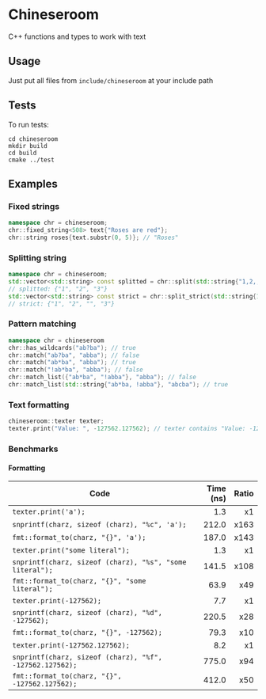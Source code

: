# Chineseroom

C++ functions and types to work with text



## Usage

Just put all files from `include/chineseroom` at your include path



## Tests

To run tests:

```shell
cd chineseroom
mkdir build
cd build
cmake ../test
```



## Examples


### Fixed strings

```cpp
namespace chr = chineseroom;
chr::fixed_string<508> text{"Roses are red"};
chr::string roses{text.substr(0, 5)}; // "Roses"
```


### Splitting string

```cpp
namespace chr = chineseroom;
std::vector<std::string> const splitted = chr::split(std::string{"1,2,,3"}, ',');
// splitted: {"1", "2", "3"}
std::vector<std::string> const strict = chr::split_strict(std::string{1,2,,3"}, ',');
// strict: {"1", "2", "", "3"}
```


### Pattern matching

```cpp
namespace chr = chineseroom
chr::has_wildcards("ab?ba"); // true
chr::match("ab?ba", "abba"); // false
chr::match("ab*ba", "abba"); // true
chr::match("!ab*ba", "abba"); // false 
chr::match_list({"ab*ba", "!abba"}, "abba"); // false
chr::match_list(std::string{"ab*ba, !abba"}, "abcba"); // true
```


### Text formatting

```cpp
chineseroom::texter texter;
texter.print("Value: ", -127562.127562); // texter contains "Value: -127562.127562"

```

### Benchmarks

#### Formatting

| Code                                                         | Time (ns) | Ratio |
|--------------------------------------------------------------|----------:|------:|
| ```texter.print('a');```                                     | 1.3       | x1    |
| ```snprintf(charz, sizeof (charz), "%c", 'a');```            | 212.0     | x163  |
| ```fmt::format_to(charz, "{}", 'a');```                      | 187.0     | x143  |
| ```texter.print("some literal");```                          | 1.3       | x1    |
| ```snprintf(charz, sizeof (charz), "%s", "some literal");``` | 141.5     | x108  |
| ```fmt::format_to(charz, "{}", "some literal");```           | 63.9      | x49   |
| ```texter.print(-127562);```                                 | 7.7       | x1    |
| ```snprintf(charz, sizeof (charz), "%d", -127562);```        | 220.5     | x28   |
| ```fmt::format_to(charz, "{}", -127562);```                  | 79.3      | x10   |
| ```texter.print(-127562.127562);```                          | 8.2       | x1    |
| ```snprintf(charz, sizeof (charz), "%f", -127562.127562);``` | 775.0     | x94   |
| ```fmt::format_to(charz, "{}", -127562.127562);```           | 412.0     | x50   |
